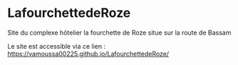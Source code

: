 # LafourchettedeRoze
Site du complexe hôtelier la fourchette de Roze situe sur la route de Bassam

Le site est accessible via ce lien : https://vamoussa00225.github.io/LafourchettedeRoze/
